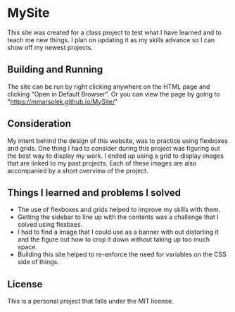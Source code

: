 # MySite 
This site was created for a class project to test what I have learned and to teach me new things. I plan on updating it as my skills advance so I can show off my newest projects.  
## Building and Running
The site can be run by right clicking anywhere on the HTML page and clicking "Open in Default Browser". Or you can view the page by going to "https://mmarsolek.github.io/MySite/"

## Consideration
My intent behind the design of this website, was to practice using flexboxes and grids. One thing I had to consider during this project was figuring out the best way to display my work. I ended up using a grid to display images that are linked to my past projects. Each of these images are also accompanied by a short overview of the project. 

## Things I learned and problems I solved
- The use of flexboxes and grids helped to improve my skills with them. 
- Getting the sidebar to line up with the contents was a challenge that I solved using flexbxes. 
- I had to find a image that I could use as a banner with out distorting it and the figure out how to crop it down without taking up too much space. 
- Building this site helped to re-enforce the need for variables on the CSS side of things. 



## License
This is a personal project that falls under the MIT license. 
